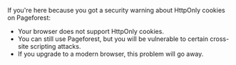 If you're here because you got a security warning about HttpOnly cookies on Pageforest:

  * Your browser does not support HttpOnly cookies.
  * You can still use Pageforest, but you will be vulnerable to certain cross-site scripting attacks.
  * If you upgrade to a modern browser, this problem will go away.